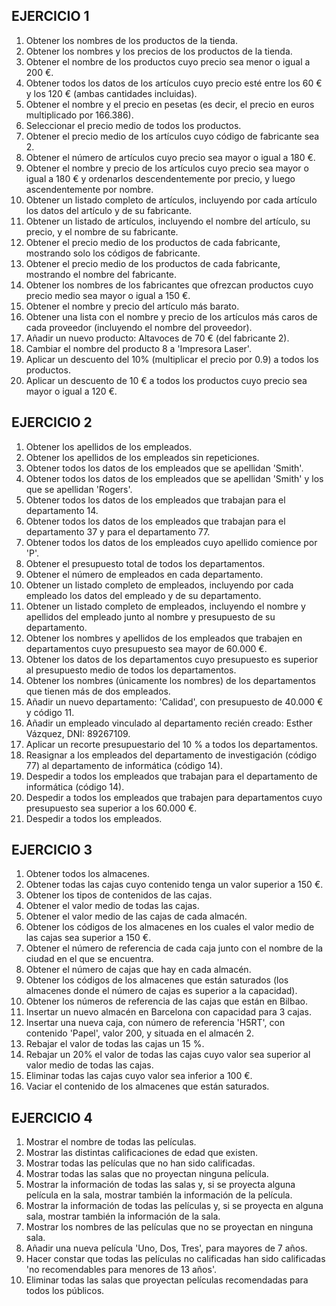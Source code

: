 ## EJERCICIO 1

1. Obtener los nombres de los productos de la tienda.
2. Obtener los nombres y los precios de los productos de la tienda.
3. Obtener el nombre de los productos cuyo precio sea menor o igual a 200 €.
4. Obtener todos los datos de los artículos cuyo precio esté entre los 60 € y los 120 € (ambas cantidades incluidas).
5. Obtener el nombre y el precio en pesetas (es decir, el precio en euros multiplicado por 166.386).
6. Seleccionar el precio medio de todos los productos.
7. Obtener el precio medio de los artículos cuyo código de fabricante sea 2.
8. Obtener el número de artículos cuyo precio sea mayor o igual a 180 €.
9. Obtener el nombre y precio de los artículos cuyo precio sea mayor o igual a 180 € y ordenarlos descendentemente por precio, y luego ascendentemente por nombre.
10. Obtener un listado completo de artículos, incluyendo por cada artículo los datos del artículo y de su fabricante.
11. Obtener un listado de artículos, incluyendo el nombre del artículo, su precio, y el nombre de su fabricante.
12. Obtener el precio medio de los productos de cada fabricante, mostrando solo los códigos de fabricante.
13. Obtener el precio medio de los productos de cada fabricante, mostrando el nombre del fabricante.
14. Obtener los nombres de los fabricantes que ofrezcan productos cuyo precio medio sea mayor o igual a 150 €.
15. Obtener el nombre y precio del artículo más barato.
16. Obtener una lista con el nombre y precio de los artículos más caros de cada proveedor (incluyendo el nombre del proveedor).
17. Añadir un nuevo producto: Altavoces de 70 € (del fabricante 2).
18. Cambiar el nombre del producto 8 a 'Impresora Laser'.
19. Aplicar un descuento del 10% (multiplicar el precio por 0.9) a todos los productos.
20. Aplicar un descuento de 10 € a todos los productos cuyo precio sea mayor o igual a 120 €.

## EJERCICIO 2

1. Obtener los apellidos de los empleados.
2. Obtener los apellidos de los empleados sin repeticiones.
3. Obtener todos los datos de los empleados que se apellidan 'Smith'.
4. Obtener todos los datos de los empleados que se apellidan 'Smith' y los que se apellidan 'Rogers'.
5. Obtener todos los datos de los empleados que trabajan para el departamento 14.
6. Obtener todos los datos de los empleados que trabajan para el departamento 37 y para el departamento 77.
7. Obtener todos los datos de los empleados cuyo apellido comience por 'P'.
8. Obtener el presupuesto total de todos los departamentos.
9. Obtener el número de empleados en cada departamento.
10. Obtener un listado completo de empleados, incluyendo por cada empleado los datos del empleado y de su departamento.
11. Obtener un listado completo de empleados, incluyendo el nombre y apellidos del empleado junto al nombre y presupuesto de su departamento.
12. Obtener los nombres y apellidos de los empleados que trabajen en departamentos cuyo presupuesto sea mayor de 60.000 €.
13. Obtener los datos de los departamentos cuyo presupuesto es superior al presupuesto medio de todos los departamentos.
14. Obtener los nombres (únicamente los nombres) de los departamentos que tienen más de dos empleados.
15. Añadir un nuevo departamento: 'Calidad', con presupuesto de 40.000 € y código 11.
16. Añadir un empleado vinculado al departamento recién creado: Esther Vázquez, DNI: 89267109.
17. Aplicar un recorte presupuestario del 10 % a todos los departamentos.
18. Reasignar a los empleados del departamento de investigación (código 77) al departamento de informática (código 14).
19. Despedir a todos los empleados que trabajan para el departamento de informática (código 14).
20. Despedir a todos los empleados que trabajen para departamentos cuyo presupuesto sea superior a los 60.000 €.
21. Despedir a todos los empleados.

## EJERCICIO 3

1. Obtener todos los almacenes.
2. Obtener todas las cajas cuyo contenido tenga un valor superior a 150 €.
3. Obtener los tipos de contenidos de las cajas.
4. Obtener el valor medio de todas las cajas.
5. Obtener el valor medio de las cajas de cada almacén.
6. Obtener los códigos de los almacenes en los cuales el valor medio de las cajas sea superior a 150 €.
7. Obtener el número de referencia de cada caja junto con el nombre de la ciudad en el que se encuentra.
8. Obtener el número de cajas que hay en cada almacén.
9. Obtener los códigos de los almacenes que están saturados (los almacenes donde el número de cajas es superior a la capacidad).
10. Obtener los números de referencia de las cajas que están en Bilbao.
11. Insertar un nuevo almacén en Barcelona con capacidad para 3 cajas.
12. Insertar una nueva caja, con número de referencia 'H5RT', con contenido 'Papel', valor 200, y situada en el almacén 2.
13. Rebajar el valor de todas las cajas un 15 %.
14. Rebajar un 20% el valor de todas las cajas cuyo valor sea superior al valor medio de todas las cajas.
15. Eliminar todas las cajas cuyo valor sea inferior a 100 €.
16. Vaciar el contenido de los almacenes que están saturados.

## EJERCICIO 4

1. Mostrar el nombre de todas las películas.
2. Mostrar las distintas calificaciones de edad que existen.
3. Mostrar todas las películas que no han sido calificadas.
4. Mostrar todas las salas que no proyectan ninguna película.
5. Mostrar la información de todas las salas y, si se proyecta alguna película en la sala, mostrar también la información de la película.
6. Mostrar la información de todas las películas y, si se proyecta en alguna sala, mostrar también la información de la sala.
7. Mostrar los nombres de las películas que no se proyectan en ninguna sala.
8. Añadir una nueva película 'Uno, Dos, Tres', para mayores de 7 años.
9. Hacer constar que todas las películas no calificadas han sido calificadas 'no recomendables para menores de 13 años'.
10. Eliminar todas las salas que proyectan películas recomendadas para todos los públicos.
